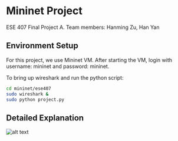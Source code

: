 # Mininet Project

ESE 407 Final Project A.
Team members: Hanming Zu, Han Yan

## Environment Setup

For this project, we use Mininet VM.
After starting the VM, login with username: mininet and password: mininet.

To bring up wireshark and run the python script:

```bash
cd mininet/ese407
sudo wireshark &
sudo python project.py
```

## Detailed Explanation

![alt text](https://s3.amazonaws.com/koobecaf-user-photo-copy/topology.png)

 
